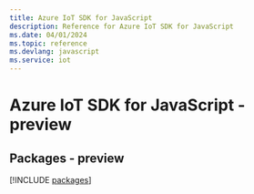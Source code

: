 ```yaml
---
title: Azure IoT SDK for JavaScript
description: Reference for Azure IoT SDK for JavaScript
ms.date: 04/01/2024
ms.topic: reference
ms.devlang: javascript
ms.service: iot
---
```

# Azure IoT SDK for JavaScript - preview
## Packages - preview
[!INCLUDE [packages](iot-index.md)]